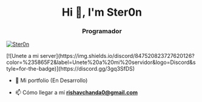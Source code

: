 <h1 align="center">Hi 👋, I'm Ster0n</h1>
<h3 align="center">Programador</h3>
<p align="left"> <a href="https://twitter.com/Defacebyb0ys" target="blank"><img src="https://img.shields.io/twitter/follow/Defacebyb0ys?logo=twitter&style=for-the-badge" alt="Ster0n" /></a> </p>
[![Unete a mi server](https://img.shields.io/discord/847520823727620126?color=%235865F2&label=Unete%20a%20mi%20servidor&logo=Discord&style=for-the-badge)](https://discord.gg/3gq3SfDS)

- 💼 Mi portfolio (En Desarrollo)

- 📫 Cómo llegar a mí **rishavchanda0@gmail.com**
